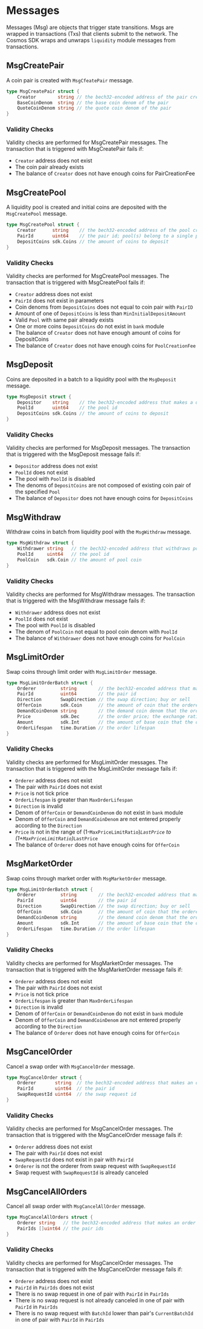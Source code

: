<!-- order: 4 -->

# Messages

Messages (Msg) are objects that trigger state transitions. Msgs are wrapped in transactions (Txs) that clients submit to the network. The Cosmos SDK wraps and unwraps `liquidity` module messages from transactions.


## MsgCreatePair
A coin pair is created with `MsgCfeatePair` message.
```go
type MsgCreatePair struct {
    Creator        string // the bech32-encoded address of the pair creator
    BaseCoinDenom  string // the base coin denom of the pair
    QuoteCoinDenom string // the quote coin denom of the pair
}
```
### Validity Checks
Validity checks are performed for MsgCreatePair messages. The transaction that is triggered with MsgCreatePair fails if:
- `Creator` address does not exist
- The coin pair already exists
- The balance of `Creator` does not have enough coins for PairCreationFee

## MsgCreatePool
A liquidity pool is created and initial coins are deposited with the `MsgCreatePool` message.
```go
type MsgCreatePool struct {
    Creator      string    // the bech32-encoded address of the pool creator
    PairId       uint64    // the pair id; pool(s) belong to a single pair
    DepositCoins sdk.Coins // the amount of coins to deposit
}
```
### Validity Checks
Validity checks are performed for MsgCreatePool messages. The transaction that is triggered with MsgCreatePool fails if:
- `Creator` address does not exist
- `PairId` does not exist in parameters
- Coin denoms from `DepositCoins` does not equal to coin pair with `PairID`
- Amount of one of `DepositCoins` is less than `MinInitialDepositAmount`
- Valid `Pool` with same pair already exists
- One or more coins `DepositCoins` do not exist in `bank` module
- The balance of `Creator` does not have enough amount of coins for DepositCoins
- The balance of `Creator` does not have enough coins for `PoolCreationFee`


## MsgDeposit
Coins are deposited in a batch to a liquidity pool with the `MsgDeposit` message.
```go
type MsgDeposit struct {
    Depositor    string    // the bech32-encoded address that makes a deposit to the pool
    PoolId       uint64    // the pool id
    DepositCoins sdk.Coins // the amount of coins to deposit
}
```
### Validity Checks
Validity checks are performed for MsgDeposit messages. The transaction that is triggered with the MsgDeposit message fails if:
- `Depositor` address does not exist
- `PoolId` does not exist
- The pool with `PoolId` is disabled
- The denoms of `DepositCoins` are not composed of existing coin pair of the specified `Pool`
- The balance of `Depositor` does not have enough coins for `DepositCoins`

## MsgWithdraw
Withdraw coins in batch from liquidity pool with the `MsgWithdraw` message.
```go
type MsgWithdraw struct {
    Withdrawer string   // the bech32-encoded address that withdraws pool coin from the pool
    PoolId     uint64   // the pool id
    PoolCoin   sdk.Coin // the amount of pool coin
}
```
### Validity Checks
Validity checks are performed for MsgWithdraw messages. The transaction that is triggered with the MsgWithdraw message fails if:
- `Withdrawer` address does not exist
- `PoolId` does not exist
- The pool with `PoolId` is disabled
- The denom of `PoolCoin` not equal to pool coin denom with `PoolId`
- The balance of `Withdrawer` does not have enough coins for `PoolCoin`

## MsgLimitOrder
Swap coins through limit order with `MsgLimitOrder` message.
```go
type MsgLimitOrderBatch struct {
    Orderer         string        // the bech32-encoded address that makes an order
    PairId          uint64        // the pair id
    Direction       SwapDirection // the swap direction; buy or sell
    OfferCoin       sdk.Coin      // the amount of coin that the orderer offers
    DemandCoinDenom string        // the demand coin denom that the orderer wants to swap for
    Price           sdk.Dec       // the order price; the exchange ratio is the amount of quote coin over the amount of base coin
    Amount          sdk.Int       // the amount of base coin that the orderer wants to buy or sell
    OrderLifespan   time.Duration // the order lifespan
}
```
### Validity Checks
Validity checks are performed for MsgLimitOrder messages. The transaction that is triggered with the MsgLimitOrder message fails if:
- `Orderer` address does not exist
- The pair with `PairId` does not exist
- `Price` is not tick price
- `OrderLifespan` is greater than `MaxOrderLifespan`
- `Direction` is invalid
- Denom of `OfferCoin` or `DemandCoinDenom` do not exist in `bank` module
- Denom of `OfferCoin` and `DemandCoinDenom` are not entered properly according to the `Direction`
- `Price` is not in the range of (1-`MaxPriceLimitRatio`)*`LastPrice` to (1+`MaxPriceLimitRatio`)*`LastPrice`
- The balance of `Orderer` does not have enough coins for `OfferCoin`

## MsgMarketOrder
Swap coins through market order with `MsgMarketOrder` message.
```go
type MsgLimitOrderBatch struct {
    Orderer         string        // the bech32-encoded address that makes an order
    PairId          uint64        // the pair id
    Direction       SwapDirection // the swap direction; buy or sell
    OfferCoin       sdk.Coin      // the amount of coin that the orderer offers
    DemandCoinDenom string        // the demand coin denom that the orderer wants to swap for
    Amount          sdk.Int       // the amount of base coin that the orderer wants to buy or sell
    OrderLifespan   time.Duration // the order lifespan
}
```
### Validity Checks
Validity checks are performed for MsgMarketOrder messages. The transaction that is triggered with the MsgMarketOrder message fails if:
- `Orderer` address does not exist
- The pair with `PairId` does not exist
- `Price` is not tick price
- `OrderLifespan` is greater than `MaxOrderLifespan`
- `Direction` is invalid
- Denom of `OfferCoin` or `DemandCoinDenom` do not exist in `bank` module
- Denom of `OfferCoin` and `DemandCoinDenom` are not entered properly according to the `Direction`
- The balance of `Orderer` does not have enough coins for `OfferCoin`


## MsgCancelOrder
Cancel a swap order with `MsgCancelOrder` message.
```go
type MsgCancelOrder struct {
    Orderer       string  // the bech32-encoded address that makes an order
    PairId        uint64  // the pair id
    SwapRequestId uint64  // the swap request id
}
```
### Validity Checks
Validity checks are performed for MsgCancelOrder messages. The transaction that is triggered with the MsgCancelOrder message fails if:
- `Orderer` address does not exist
- The pair with `PairId` does not exist
- `SwapRequestId` does not exist in pair with `PairId`
- `Orderer` is not the orderer from swap request with `SwapRequestId`
- Swap request with `SwapRequestId` is already canceled

## MsgCancelAllOrders
Cancel all swap order with `MsgCancelAllOrder` message.
```go
type MsgCancelAllOrders struct {
    Orderer string   // the bech32-encoded address that makes an order
    PairIds []uint64 // the pair ids
}
```
### Validity Checks
Validity checks are performed for MsgCancelOrder messages. The transaction that is triggered with the MsgCancelOrder message fails if:
- `Orderer` address does not exist
- `PairId` in `PairIds` does not exist
- There is no swap request in one of pair with `PairId` in `PairIds`
- There is no swap request is not already canceled in one of pair with `PairId` in `PairIds`
- There is no swap request with `BatchId` lower than pair's `CurrentBatchId` in one of pair with `PairId` in `PairIds`

